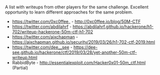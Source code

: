A list with writeups from other players for the same challenge. Excellent opportunity to learn different approaches for the same problem.

- https://twitter.com/0xc0ffee_ - http://0xc0ffee.io/blog/50M-CTF
- https://twitter.com/abdilahrf - https://abdilahrf.github.io/hackerone/h1-702/writeup-hackerone-50m-ctf-h1-702
- https://twitter.com/ajxchapman - https://ajxchapman.github.io/security/2019/03/26/h1-702-ctf-2019.html
- https://twitter.com/dee__see - https://dee-see.github.io/hackerone/ctf/2019/03/28/yet-another-50m-ctf-writeup.html
- RabbidByte - http://essentialexploit.com/Hacker0x01-50m_ctf.html (Partial)
